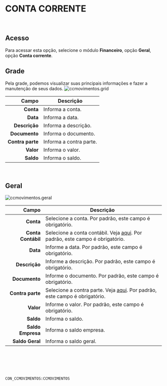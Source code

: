 # CONTA CORRENTE
<br>

## Acesso
Para acessar esta opção, selecione o módulo **Financeiro**, opção **Geral**, opção **Conta corrente**.
<br>

## Grade
Pela grade, podemos visualizar suas principais informações e fazer a manutenção de seus dados.
![ccmovimentos.grid](https://raw.githubusercontent.com/netforcews/docs-siscom/master/financeiro/imagens/ccmovimentos.grid.png)

Campo | Descrição
--:|---
**Conta** | Informa a conta.
**Data** | Informa a data.
**Descrição** | Informa a descrição.
**Documento** | Informa o documento.
**Contra parte** | Informa a contra parte.
**Valor** | Informa o valor.
**Saldo** | Informa o saldo.
<br>

## Geral
![ccmovimentos.geral](https://raw.githubusercontent.com/netforcews/docs-siscom/master/financeiro/imagens/ccmovimentos.geral.png)

Campo | Descrição
--:|---
**Conta** | Selecione a conta. Por padrão, este campo é obrigatório.
**Conta Contábil** | Selecione a conta contábil. Veja [aqui](/cadastros/planoconta.md). Por padrão, este campo é obrigatório.
**Data** | Informe a data. Por padrão, este campo é obrigatório.
**Descrição** | Informe a descrição. Por padrão, este campo é obrigatório.
**Documento** | Informe o documento. Por padrão, este campo é obrigatório.
**Contra parte** | Selecione a contra parte. Veja [aqui](/cadastros/pessoa.md). Por padrão, este campo é obrigatório.
**Valor** | Informe o valor. Por padrão, este campo é obrigatório.
**Saldo** | Informa o saldo.
**Saldo Empresa** | Informa o saldo empresa.
**Saldo Geral** | Informa o saldo geral.
<br>
<br>
<br>
<br>

```CON_CCMOVIMENTOS:CCMOVIMENTOS```
